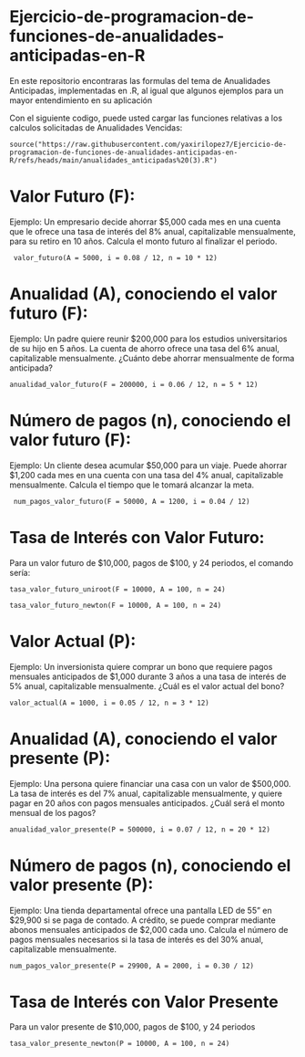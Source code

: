 # Ejercicio-de-programacion-de-funciones-de-anualidades-anticipadas-en-R
En este repositorio encontraras las formulas del tema de Anualidades Anticipadas, implementadas en .R, al igual que algunos ejemplos para un mayor entendimiento en su aplicación


Con el siguiente codigo, puede usted cargar las funciones relativas a los calculos solicitadas de Anualidades Vencidas:

```{r}
source("https://raw.githubusercontent.com/yaxirilopez7/Ejercicio-de-programacion-de-funciones-de-anualidades-anticipadas-en-R/refs/heads/main/anualidades_anticipadas%20(3).R")
```

# Valor Futuro (F):

Ejemplo: Un empresario decide ahorrar $5,000 cada mes en una cuenta que le ofrece una tasa de interés del 8% anual, capitalizable mensualmente, para su retiro en 10 años. Calcula el monto futuro al finalizar el periodo.

```{r}
 valor_futuro(A = 5000, i = 0.08 / 12, n = 10 * 12)
```


# Anualidad (A), conociendo el valor futuro (F):

Ejemplo: Un padre quiere reunir $200,000 para los estudios universitarios de su hijo en 5 años. La cuenta de ahorro ofrece una tasa del 6% anual, capitalizable mensualmente. ¿Cuánto debe ahorrar mensualmente de forma anticipada?


```{r}
anualidad_valor_futuro(F = 200000, i = 0.06 / 12, n = 5 * 12)
```


# Número de pagos (n), conociendo el valor futuro (F):

Ejemplo: Un cliente desea acumular $50,000 para un viaje. Puede ahorrar $1,200 cada mes en una cuenta con una tasa del 4% anual, capitalizable mensualmente. Calcula el tiempo que le tomará alcanzar la meta.


```{r}
 num_pagos_valor_futuro(F = 50000, A = 1200, i = 0.04 / 12)
```



# Tasa de Interés con Valor Futuro: 

Para un valor futuro de $10,000, pagos de $100, y 24 periodos, el comando sería:


```{r}
tasa_valor_futuro_uniroot(F = 10000, A = 100, n = 24)
```

```{r}
tasa_valor_futuro_newton(F = 10000, A = 100, n = 24)
```


# Valor Actual (P):

Ejemplo: Un inversionista quiere comprar un bono que requiere pagos mensuales anticipados de $1,000 durante 3 años a una tasa de interés de 5% anual, capitalizable mensualmente. ¿Cuál es el valor actual del bono?


```{r}
valor_actual(A = 1000, i = 0.05 / 12, n = 3 * 12)
```


# Anualidad (A), conociendo el valor presente (P):

Ejemplo: Una persona quiere financiar una casa con un valor de $500,000. La tasa de interés es del 7% anual, capitalizable mensualmente, y quiere pagar en 20 años con pagos mensuales anticipados. ¿Cuál será el monto mensual de los pagos?



```{r}
anualidad_valor_presente(P = 500000, i = 0.07 / 12, n = 20 * 12)
```


# Número de pagos (n), conociendo el valor presente (P):

Ejemplo: Una tienda departamental ofrece una pantalla LED de 55” en $29,900 si se paga de contado. A crédito, se puede comprar mediante abonos mensuales anticipados de $2,000 cada uno. Calcula el número de pagos mensuales necesarios si la tasa de interés es del 30% anual, capitalizable mensualmente.


```{r}
num_pagos_valor_presente(P = 29900, A = 2000, i = 0.30 / 12)
```


# Tasa de Interés con Valor Presente

Para un valor presente de $10,000, pagos de $100, y 24 periodos

```{r}
tasa_valor_presente_newton(P = 10000, A = 100, n = 24)
```

